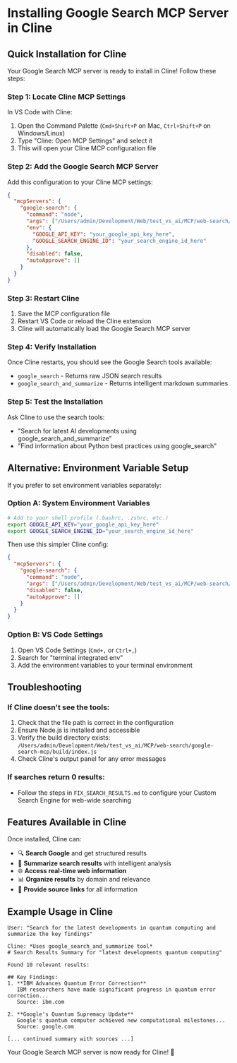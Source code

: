 # Installing Google Search MCP Server in Cline

## Quick Installation for Cline

Your Google Search MCP server is ready to install in Cline! Follow these steps:

### Step 1: Locate Cline MCP Settings

In VS Code with Cline:
1. Open the Command Palette (`Cmd+Shift+P` on Mac, `Ctrl+Shift+P` on Windows/Linux)
2. Type "Cline: Open MCP Settings" and select it
3. This will open your Cline MCP configuration file

### Step 2: Add the Google Search MCP Server

Add this configuration to your Cline MCP settings:

```json
{
  "mcpServers": {
    "google-search": {
      "command": "node",
      "args": ["/Users/admin/Development/Web/test_vs_ai/MCP/web-search/google-search-mcp/build/index.js"],
      "env": {
        "GOOGLE_API_KEY": "your_google_api_key_here",
        "GOOGLE_SEARCH_ENGINE_ID": "your_search_engine_id_here"
      },
      "disabled": false,
      "autoApprove": []
    }
  }
}
```

### Step 3: Restart Cline

1. Save the MCP configuration file
2. Restart VS Code or reload the Cline extension
3. Cline will automatically load the Google Search MCP server

### Step 4: Verify Installation

Once Cline restarts, you should see the Google Search tools available:
- `google_search` - Returns raw JSON search results
- `google_search_and_summarize` - Returns intelligent markdown summaries

### Step 5: Test the Installation

Ask Cline to use the search tools:
- "Search for latest AI developments using google_search_and_summarize"
- "Find information about Python best practices using google_search"

## Alternative: Environment Variable Setup

If you prefer to set environment variables separately:

### Option A: System Environment Variables
```bash
# Add to your shell profile (.bashrc, .zshrc, etc.)
export GOOGLE_API_KEY="your_google_api_key_here"
export GOOGLE_SEARCH_ENGINE_ID="your_search_engine_id_here"
```

Then use this simpler Cline config:
```json
{
  "mcpServers": {
    "google-search": {
      "command": "node",
      "args": ["/Users/admin/Development/Web/test_vs_ai/MCP/web-search/google-search-mcp/build/index.js"],
      "disabled": false,
      "autoApprove": []
    }
  }
}
```

### Option B: VS Code Settings
1. Open VS Code Settings (`Cmd+,` or `Ctrl+,`)
2. Search for "terminal integrated env"
3. Add the environment variables to your terminal environment

## Troubleshooting

### If Cline doesn't see the tools:
1. Check that the file path is correct in the configuration
2. Ensure Node.js is installed and accessible
3. Verify the build directory exists: `/Users/admin/Development/Web/test_vs_ai/MCP/web-search/google-search-mcp/build/index.js`
4. Check Cline's output panel for any error messages

### If searches return 0 results:
- Follow the steps in `FIX_SEARCH_RESULTS.md` to configure your Custom Search Engine for web-wide searching

## Features Available in Cline

Once installed, Cline can:
- 🔍 **Search Google** and get structured results
- 📝 **Summarize search results** with intelligent analysis
- 🌐 **Access real-time web information** 
- 📊 **Organize results** by domain and relevance
- 🔗 **Provide source links** for all information

## Example Usage in Cline

```
User: "Search for the latest developments in quantum computing and summarize the key findings"

Cline: *Uses google_search_and_summarize tool*
# Search Results Summary for "latest developments quantum computing"

Found 10 relevant results:

## Key Findings:
1. **IBM Advances Quantum Error Correction**
   IBM researchers have made significant progress in quantum error correction...
   Source: ibm.com

2. **Google's Quantum Supremacy Update**
   Google's quantum computer achieved new computational milestones...
   Source: google.com

[... continued summary with sources ...]
```

Your Google Search MCP server is now ready for Cline! 🚀
